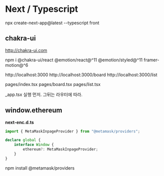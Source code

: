 # Next / Typescript

npx create-next-app@latest --typescript front

## chakra-ui

http://chakra-ui.com

npm i @chakra-ui/react @emotion/react@^11 @emotion/styled@^11 framer-motion@^6

http://localhost:3000
http://localhost:3000/board
http://localhost:3000/list

pages/index.tsx
pages/board.tsx
pages/list.tsx

\_app.tsx 실행 먼저. 그뒤는 라우터에 따라.

## window.ethereum

**next-enc.d.ts**

```typescript
import { MetaMaskInpageProvider } from "@metamask/providers";

declare global {
    interface Window {
        ethereum?: MetaMaskInpageProvider;
    }
}
```

npm install @metamask/providers
